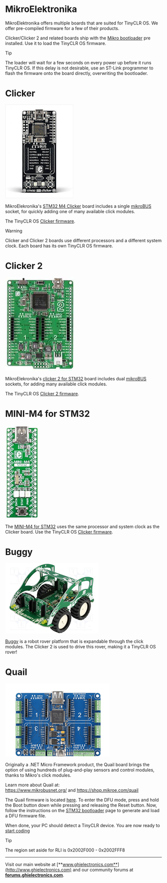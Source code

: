 # MikroElektronika
MikroElektronika offers multiple boards that are suited for TinyCLR OS. We offer pre-compiled firmware for a few of their products.

Clicker/Clicker 2 and related boards ship with the [Mikro bootloader](../../tinyclr/loaders/intro.md#mikro-bootloader) pre installed. Use it to load the TinyCLR OS firmware.

> [!Tip]
> The loader will wait for a few seconds on every power up before it runs TinyCLR OS. If this delay is not desirable, use an ST-Link programmer to flash the firmware onto the board directly, overwriting the bootloader.

# Clicker
![Clicker](images/clicker.jpg) 

MikroElekronika's [STM32 M4 Clicker](https://shop.mikroe.com/clicker-stm32f4) board includes a single [mikroBUS](https://www.mikroe.com/mikrobus/) socket, for quickly adding one of many available click modules.

The TinyCLR OS [Clicker firmware](../downloads.md#clicker).

> [!Warning]
> Clicker and Clicker 2 boards use different processors and a different system clock. Each board has its own TinyCLR OS firmware.

# Clicker 2
![Clicker](images/clicker2.jpg) 

MikroElekronika's [clicker 2 for STM32](https://shop.mikroe.com/clicker-2-stm32f4) board includes dual [mikroBUS](https://www.mikroe.com/mikrobus/) sockets, for adding many available click modules.

The TinyCLR OS [Clicker 2 firmware](../downloads.md#clicker-2).

# MINI-M4 for STM32
![Clicker](images/miniM4STM32.jpg) 

The [MINI-M4 for STM32](https://shop.mikroe.com/mini-stm32f4) uses the same processor and system clock as the Clicker board. Use the TinyCLR OS [Clicker firmware](../downloads.md#clicker).

# Buggy
![Clicker](images/buggy.jpg) 

[Buggy](https://shop.mikroe.com/buggy) is a robot rover platform that is expandable through the click modules. The Clicker 2 is used to drive this rover, making it a TinyCLR OS rover!

# Quail
![Quail](images/quail-board.png)

Originally a .NET Micro Framework product, the Quail board brings the option of using hundreds of plug-and-play sensors and control modules, thanks to Mikro's click modules.

Learn more about Quail at:  
https://www.mikrobusnet.org/ and https://shop.mikroe.com/quail  

The Quail firmware is located [here](../downloads.md#quail). To enter the DFU mode, press and hold the Boot button down while pressing and releasing the Reset button. Now, follow the instructions on the [STM32 bootloader](../../tinyclr/loaders/stm32_bootloader.md) page to generate and load a DFU firmware file.

When done, your PC should detect a TinyCLR device. You are now ready to [start coding](../tutorials/intro.md)

> [!Tip]
>The region set aside for RLI is 0x2002F000 - 0x2002FFF8

***

Visit our main website at [**www.ghielectronics.com**](http://www.ghielectronics.com) and our community forums at [**forums.ghielectronics.com**](https://forums.ghielectronics.com/).